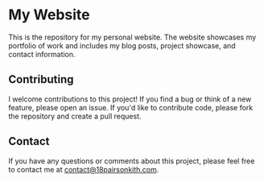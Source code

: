 # My Website

This is the repository for my personal website. The website showcases my portfolio of work and includes my blog posts, project showcase, and contact information.

## Contributing

I welcome contributions to this project! If you find a bug or think of a new feature, please open an issue. If you'd like to contribute code, please fork the repository and create a pull request.

## Contact

If you have any questions or comments about this project, please feel free to contact me at contact@18pairsonkith.com.
